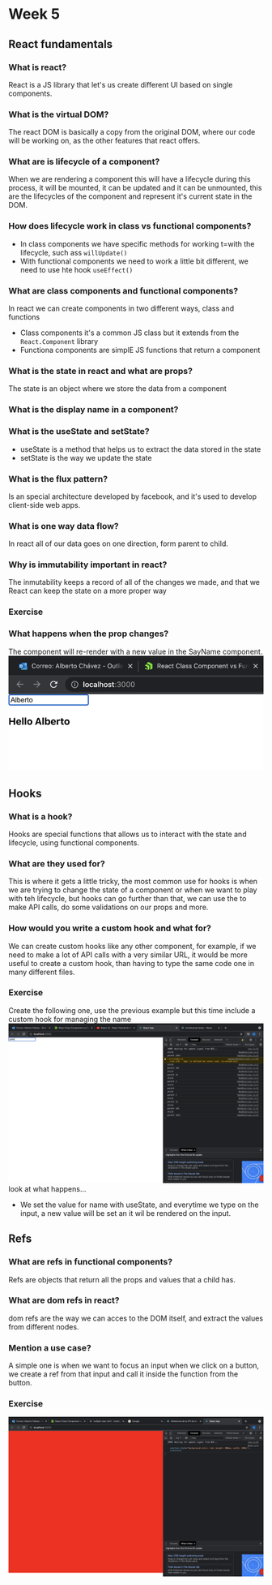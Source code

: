 # Week 5
## React fundamentals
### What is react?
React is a JS library that let's us create different UI based on single components. 

### What is the virtual DOM?
The react DOM is basically a copy from the original DOM, where our code will be working on, as the other features that react  offers.

### What are is lifecycle of a component?
When we are rendering a component this will have a lifecycle during this process, it will be mounted, it can be updated and it can be unmounted, this are the lifecycles of the component and represent it's current state in the DOM.

### How does lifecycle work in class vs functional components?
- In class components we have specific methods for working t=with the lifecycle, such ass ```willUpdate()```
- With functional components we need to work a little bit different, we need to use hte hook ```useEffect()```

### What are class components and functional components?
In react we can create components in two different ways, class and functions
- Class components it's a common JS class but it extends from the ```React.Component``` library
- Functiona components are simplE JS functions that return a component

### What is the state in react and what are props?
The state is an object where we store the data from a component

### What is the display name in a component?

### What is the useState and setState?
- useState is a method that helps us to extract the data stored in the state
- setState is the way we update the state

### What is the flux pattern?
Is an special architecture developed by facebook, and it's used to develop client-side web apps.

### What is one way data flow?
In react all of our data goes on one direction, form parent to child.

### Why is immutability important in react?
The inmutability keeps a record of all of the changes we made, and that we React can keep the state on a more proper way

### Exercise
### What happens when the prop changes?
The component will re-render with a new value in the SayName component.
![alt text for screen readers](img/reactFund.png "Props change")

## Hooks
### What is a hook?
Hooks are special functions that allows us to interact with the state and lifecycle, using functional components.

### What are they used for?
This is where it gets a little tricky, the most common use for hooks is when we are trying to change the state of a component or when we want to play with teh lifecycle, but hooks can go further than that, we can use the to make API calls, do some validations on our props and more.

### How would you write a custom hook and what for?
We can create custom hooks like any other component, for example, if we need to make a lot of API calls with a very similar URL, it would be more useful to create a custom hook, than having to type the same code one in many different files.

### Exercise
Create the following one, use the previous example but this time include a custom hook for managing the name
![alt text for screen readers](img/hooks.png "Use of hooks")
look at what happens...
- We set the value for name with useState, and everytime we type on the input, a new value will be set an it wil be rendered on the input.

## Refs
### What are refs in functional components?
Refs are objects that return all the props and values that a child has.

### What are dom refs in react?
dom refs are the way we can acces to the DOM itself, and extract the values from different nodes.

### Mention a use case?
A simple one is when we want to focus an input when we click on a button, we create a ref from that input and call it inside the function from the button.

### Exercise
![alt text for screen readers](img/refs.png "Use of refs")